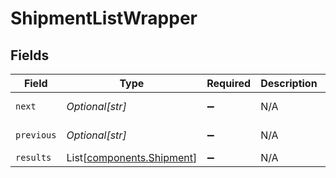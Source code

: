 # ShipmentListWrapper


## Fields

| Field                                                            | Type                                                             | Required                                                         | Description                                                      | Example                                                          |
| ---------------------------------------------------------------- | ---------------------------------------------------------------- | ---------------------------------------------------------------- | ---------------------------------------------------------------- | ---------------------------------------------------------------- |
| `next`                                                           | *Optional[str]*                                                  | :heavy_minus_sign:                                               | N/A                                                              | baseurl?page=3&results=10                                        |
| `previous`                                                       | *Optional[str]*                                                  | :heavy_minus_sign:                                               | N/A                                                              | baseurl?page=1&results=10                                        |
| `results`                                                        | List[[components.Shipment](../../models/components/shipment.md)] | :heavy_minus_sign:                                               | N/A                                                              |                                                                  |